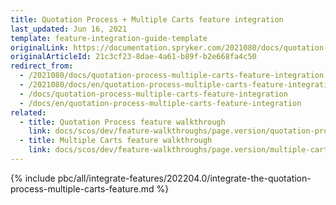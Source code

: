 ```yaml
---
title: Quotation Process + Multiple Carts feature integration
last_updated: Jun 16, 2021
template: feature-integration-guide-template
originalLink: https://documentation.spryker.com/2021080/docs/quotation-process-multiple-carts-feature-integration
originalArticleId: 21c3cf23-8dae-4a61-b89f-b2e668fa4c50
redirect_from:
  - /2021080/docs/quotation-process-multiple-carts-feature-integration
  - /2021080/docs/en/quotation-process-multiple-carts-feature-integration
  - /docs/quotation-process-multiple-carts-feature-integration
  - /docs/en/quotation-process-multiple-carts-feature-integration
related:
  - title: Quotation Process feature walkthrough
    link: docs/scos/dev/feature-walkthroughs/page.version/quotation-process-feature-walkthrough/quotation-process-feature-walkthrough.html
  - title: Multiple Carts feature walkthrough
    link: docs/scos/dev/feature-walkthroughs/page.version/multiple-carts-feature-walkthrough.html
---
```

{% include pbc/all/integrate-features/202204.0/integrate-the-quotation-process-multiple-carts-feature.md %} <!-- To edit, see /_includes/pbc/all/integrate-features/202204.0/integrate-the-quotation-process-multiple-carts-feature.md -->
